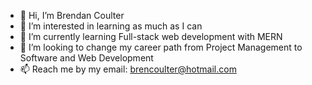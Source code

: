 - 👋 Hi, I’m Brendan Coulter
- 👀 I’m interested in learning as much as I can
- 🌱 I’m currently learning Full-stack web development with MERN
- 💞️ I’m looking to change my career path from Project Management to Software and Web Development
- 📫 Reach me by my email: brencoulter@hotmail.com

<!---
Brencoulter/Brencoulter is a ✨ special ✨ repository because its `README.md` (this file) appears on your GitHub profile.
You can click the Preview link to take a look at your changes.
--->
